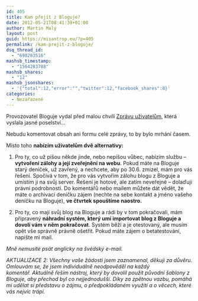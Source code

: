 ```yaml
---
id: 405
title: Kam přejít z Bloguje?
date: 2012-05-21T08:41:39+01:00
author: Martin Malý
layout: post
guid: https://misantrop.eu/?p=405
permalink: /kam-prejit-z-bloguje/
dsq_thread_id:
  - "698203516"
mashsb_timestamp:
  - "1564283788"
mashsb_shares:
  - "12"
mashsb_jsonshares:
  - '{"total":12,"error":"","twitter":12,"facebook_shares":0}'
categories:
  - Nezařazené
---
```

Provozovatel Bloguje vydal před malou chvílí [Zprávu uživatelům](https://bloguje.bloguje.cz/929135-zprava-uzivatelum.php), která vyslala jasné poselství&#8230;

<!--more-->

Nebudu komentovat obsah ani formu celé zprávy, to by bylo mrhání časem.

Místo toho **nabízím uživatelům dvě alternativy:**

1. Pro ty, co už píšou někde jinde, nebo nepíšou vůbec, nabízím službu &#8211; **vytvoření zálohy a její zveřejnění na webu**. Pokud máte na Bloguje starý deníček, už zavřený, a nechcete, aby po 30.6. zmizel, mám pro vás řešení. Spočívá v tom, že pro vás vytvořím zálohu blogu z Bloguje a umístím ji na svůj server. Řešení je hotové, ale zatím neveřejné &#8211; dolaďuji právní podrobnosti. Do komentářů nebo mailem můžete dát vědět, že máte o archivaci deníčku zájem (nechte na sebe kontakt a jméno vašeho deníčku na Bloguje), **ve čtvrtek spouštíme naostro.**

2. Pro ty, co mají svůj blog na Bloguje a rádi by v tom pokračovali, mám připravený **náhradní systém, který umí importovat blog z Bloguje a dovolí vám v něm pokračovat**. Systém běží a je otestovaný, ale musím opět vše správně právně ošetřit. Pokud máte zájem o betatestování, napište mi mail.

_Mně nemusíte psát anglicky na švédský e-mail._

_AKTUALIZACE 2: Všechny vaše žádosti jsem zaznamenal, děkuji za důvěru. Omlouvám se, že jsem individuálně neodpověděl na každý komentář. _Aktuálně řeším nástroj, který by dovolil použít původní šablony z Bloguje, aby přechod byl co nejjednodušší. Díky za zpětnou vazbu, pomáhá mi udělat si představu o zájmu, o předpokládaném využití a o věcech, které vás nejvíc trápí.__